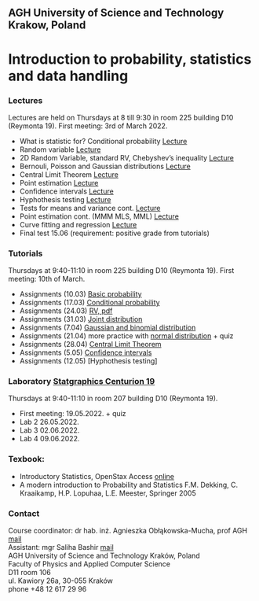 ## AGH University of Science and Technology Krakow, Poland
# Introduction to probability, statistics and data handling 

### Lectures
Lectures are held on Thursdays at 8  till 9:30 in room 225 building D10 (Reymonta 19). First meeting: 3rd of March 2022.
- What is statistic for? Conditional probability [Lecture](/FILES/stat_1.pdf)
- Random variable [Lecture](/FILES/stat_2.pdf)
- 2D Random Variable, standard RV, Chebyshev’s inequality [Lecture](/FILES/stat_3.pdf)
- Bernouli, Poisson and Gaussian distributions  [Lecture](/FILES/stat_4-5.pdf)
- Central Limit Theorem  [Lecture](/FILES/stat_6.pdf)
- Point estimation  [Lecture](/FILES/stat_7.pdf)
- Confidence intervals  [Lecture](/FILES/stat_8.pdf)
- Hyphothesis testing  [Lecture](/FILES/stat_9.pdf)
- Tests for means and variance cont. [Lecture](/FILES/stat_10.pdf)
- Point estimation cont. (MMM MLS, MML) [Lecture](/FILES/stat_11.pdf)
- Curve fitting and regression   [Lecture](/FILES/stat_12.pdf)
- Final test 15.06 (requirement: positive grade from tutorials)


### Tutorials
Thursdays at 9:40-11:10 in room 225 building D10 (Reymonta 19). First meeting: 10th of March.
- Assignments  (10.03) [Basic probability](/FILES/Statistics_Tutorial1.pdf) 
- Assignments  (17.03)  [Conditional probability](/FILES/Statistics_Tutorial2.pdf) 
- Assignments  (24.03)  [RV, pdf](/FILES/tutorial3.pdf) 
- Assignments (31.03)  [Joint distribution](/FILES/tutorial_4.pdf) 
- Assignments (7.04) [Gaussian and binomial distribution](/FILES/tutorial5.pdf) 
- Assignments (21.04) more practice with [normal distribution](/FILES/tutorial5-practice.pdf)  + quiz 
- Assignments (28.04) [Central Limit Theorem](/FILES/tutorial6.pdf) 
- Assignments (5.05) [Confidence intervals](/FILES/tutorial7.pdf)
- Assignments (12.05) [Hyphothesis testing] 


### Laboratory [Statgraphics Centurion 19](https://www.statgraphics.com/centurion-overview) 
Thursdays at 9:40-11:10  in room 207 building D10 (Reymonta 19). 
- First meeting: 19.05.2022. + quiz
- Lab 2 26.05.2022. 
- Lab 3 02.06.2022.
- Lab 4 09.06.2022.


<!--
- Assignments (20.10) [Conditional probability](/FILES/Tutorial_2.pdf) 
- Assignments (27.10) [RD, pdf](/FILES/Tutorial_3.pdf) +quiz
- Assignments (3.11)  [Moments, joint distribution](/FILES/Tutorial_4.pdf) 
- Assignments (10.11) [Gaussian and binomial distribution](/FILES/Tutorial_5.pdf) 
- Assignments (17.11) [More practice with normal distribution](/FILES/Tutorial_5elearning.pdf) + quiz
- Assignments (24.11) [Central Limit Theorem](/FILES/Tutorial_6.pdf) 
- Assignments (1.12) [Confidence intervals](/FILES/Tutorial_7.pdf) 
- Assignments (8.12) [Hyphothesis testing](/FILES/Tutorial_8a.pdf) 
-->

### Texbook: 
- Introductory Statistics, OpenStax Access [online](https://openstax.org/details/introductory-statistics)
- A modern introduction to Probability and Statistics F.M. Dekking, C. Kraaikamp, H.P. Lopuhaa, L.E. Meester, Springer 2005


<!--
1. Laboratory [description](/FILES/LAB_1_winter2021.pdf) 
2. Laboratory 12.01.2021 [CL description](/FILES/lab2_CI_hypotest.pdf), [Height data](/FILES/Height_data.txt), Two samples comparison
3. Laboratory 19.01.2022 On-way ANOVA, Regression, Monte Carlo methods
-->

### Contact 
Course coordinator: dr hab. inż. Agnieszka Obłąkowska-Mucha, prof AGH  [mail](amucha@agh.edu.pl)  <br>
Assistant: mgr Saliha Bashir [mail](bashir@agh.edu.pl) <br>
AGH University of Science and Technology Kraków, Poland <br>
Faculty of Physics and Applied Computer Science <br>
D11 room 106 <br>
ul. Kawiory 26a, 30-055 Kraków <br>
phone +48 12 617 29 96 <br>


